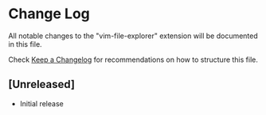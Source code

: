# Change Log

All notable changes to the "vim-file-explorer" extension will be documented in this file.

Check [Keep a Changelog](http://keepachangelog.com/) for recommendations on how to structure this file.

## [Unreleased]

- Initial release